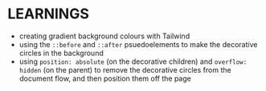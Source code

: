 # LEARNINGS
- creating gradient background colours with Tailwind
- using the `::before` and `::after` psuedoelements to make the decorative circles in the background
- using `position: absolute` (on the decorative children) and `overflow: hidden` (on the parent) to remove the decorative circles from the document flow, and then position them off the page